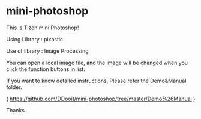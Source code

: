# mini-photoshop

This is Tizen mini Photoshop!

Using Library : pixastic

Use of library : Image Processing

You can open a local image file,
and the image will be changed when you click the function buttons in list.

If you want to know detailed instructions, 
Please refer the Demo&Manual folder.

( https://github.com/DDooit/mini-photoshop/tree/master/Demo%26Manual )

Thanks.
